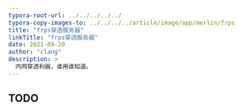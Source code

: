 ```yaml
---
typora-root-url: ../../../../../
typora-copy-images-to: ../../../../article/image/app/merlin/frps
title: "frps穿透服务器"
linkTitle: "frps穿透服务器"
date: 2021-09-20
author: "clang"
description: >
  内网穿透利器，谁用谁知道。
---
```


## TODO


